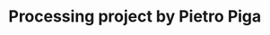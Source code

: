 <!DOCTYPE html>
<html>
    <head>
        <meta charset="utf-8" />
        <title>Pietro Piga - Processign Project</title>
        <script src="vendors/processing.min.js"></script>
    </head>
    <body>
        <h1>Processing project by Pietro Piga</h1>
        <script type="text/processing">
           void setup () {
  size (400, 400);
  background (255);
  smooth ();
  noStroke ();
  frameRate (200);
}
void draw () {
  
  fill (frameCount * 50 % 255, frameCount * 100 % 255, frameCount * 150 % 255, frameCount * 200 % 255);
  pushMatrix ();
  translate (200, 200);
  rotate (radians (frameCount * 70 % 360));
  ellipse (150, 100, 80, 30);
  popMatrix ();
}
